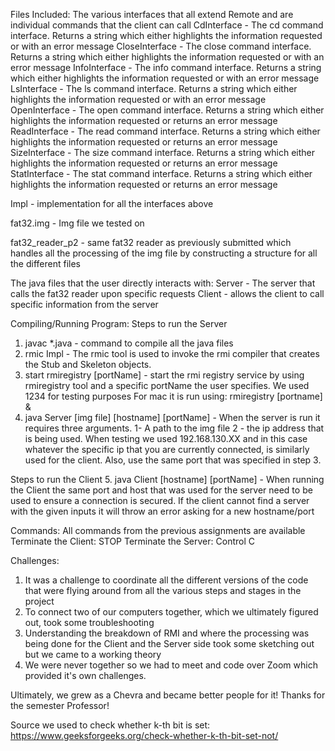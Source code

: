 Files Included:
The various interfaces that all extend Remote and are individual commands that the client can call
CdInterface - The cd command interface. Returns a string which either highlights the information requested or with an error message
CloseInterface - The close command interface. Returns a string which either highlights the information requested or with an error message
InfoInterface - The info command interface. Returns a string which either highlights the information requested or with an error message
LsInterface - The ls command interface. Returns a string which either highlights the information requested or with an error message
OpenInterface - The open command interface. Returns a string which either highlights the information requested or returns an error message
ReadInterface - The read command interface. Returns a string which either highlights the information requested or returns an error message
SizeInterface - The size command interface. Returns a string which either highlights the information requested or returns an error message
StatInterface - The stat command interface. Returns a string which either highlights the information requested or returns an error message

Impl - implementation for all the interfaces above

fat32.img - Img file we tested on

fat32_reader_p2 - same fat32 reader as previously submitted which handles all the processing of the img file
by constructing a structure for all the different files

The java files that the user directly interacts with:
Server - The server that calls the fat32 reader upon specific requests
Client - allows the client to call specific information from the server

Compiling/Running Program:
Steps to run the Server
1. javac *.java - command to compile all the java files
2. rmic Impl - The rmic tool is used to invoke the rmi compiler that creates the Stub and Skeleton objects.
3. start rmiregistry [portName] - start the rmi registry service by using rmiregistry tool and a specific portName the user
specifies. We used 1234 for testing purposes
    For mac it is run using: rmiregistry [portname] &
4. java Server [img file] [hostname] [portName] - When the server is run it requires three arguments. 1- A
path to the img file 2 - the ip address that is being used. When testing we used 192.168.130.XX
and in this case whatever the specific ip that you are currently connected, is similarly used for the client. Also, use the same port that was specified in step 3.

Steps to run the Client
5. java Client [hostname] [portName] - When running the Client the same port and host that
was used for the server need to be used to ensure a connection is secured. If the client
cannot find a server with the given inputs it will throw an error asking for a new hostname/port

Commands: All commands from the previous assignments are available
Terminate the Client: STOP
Terminate the Server: Control C

Challenges:
1. It was a challenge to coordinate all the different versions of the code that were flying around from
all the various steps and stages in the project
2. To connect two of our computers together, which we ultimately figured out, took some troubleshooting
3. Understanding the breakdown of RMI and where the processing was being done for the Client and the Server
side took some sketching out but we came to a working theory
4. We were never together so we had to meet and code over Zoom which provided it's own challenges.

Ultimately, we grew as a Chevra and became better people for it! Thanks for the semester Professor!

Source we used to check whether k-th bit is set:
https://www.geeksforgeeks.org/check-whether-k-th-bit-set-not/